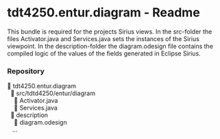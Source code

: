 # tdt4250.entur.diagram - Readme

This bundle is required for the projects Sirius views.
In the src-folder the files Activator.java and Services.java sets the instances of the Sirius viewpoint.
In the description-folder the diagram.odesign file contains the compiled logic of the values of the fields generated in Eclipse Sirius.

### Repository

:file_folder: tdt4250.entur.diagram <br/>
&nbsp; :file_folder: src/tdtd4250/entur/diagram <br/>
&nbsp; &nbsp; :page_facing_up: Activator.java <br/>
&nbsp; &nbsp; :page_facing_up: Services.java <br/>
&nbsp; :file_folder: description <br/>
&nbsp; &nbsp; :page_facing_up: diagram.odesign <br/>
&nbsp; &nbsp;... <br/>
